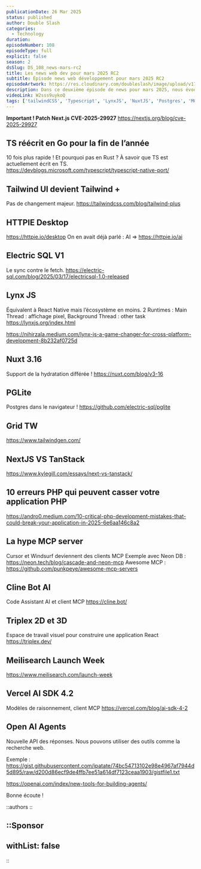```yaml
---
publicationDate: 26 Mar 2025
status: published
author: Double Slash
categories:
  - Technology
duration:
episodeNumber: 108
episodeType: full
explicit: false
season: 2
dsSlug: DS_108_news-mars-rc2
title: Les news web dev pour mars 2025 RC2
subtitle: Épisode news web développement pour mars 2025 RC2
episodeArtwork: https://res.cloudinary.com/doubleslash/image/upload/v1742969025/episode/ART_108_r9k2ed.png
description: Dans ce deuxième épisode de news pour mars 2025, nous évoquons la réécriture de TypeScript en Go, Electric SQL dans sa version 1, l'arrivée de Lynx JS pour le développement cross-platform, Nuxt v3.16 avec l'hydratation différée, et PGLite qui vous permet d'utiliser Postgres dans le navigateur. Nous aborderons aussi un outil pour créer des Grids avec Tailwind, ainsi qu'un article comparatif entre Next.js et TanStack. Enfin, dans la rubrique IA, nous vous présentons la montée en puissance du MCP, Cline Bot AI, Triplex (2D/3D), la Meilisearch Launch Week, le Vercel AI SDK v4.2, et les toutes nouvelles réponses des APIs d'OpenAI.
videoLink: W2sss9uykoQ
tags: ['tailwindCSS', 'Typescript', 'LynxJS', 'NuxtJS', 'Postgres', 'MCP']
---
```


**Important ! Patch Next.js CVE-2025-29927**
https://nextjs.org/blog/cve-2025-29927

## TS réécrit en Go pour la fin de l’année

10 fois plus rapide ! Et pourquoi pas en Rust ? À savoir que TS est actuellement écrit en TS.
https://devblogs.microsoft.com/typescript/typescript-native-port/

## Tailwind UI devient Tailwind +

Pas de changement majeur.
https://tailwindcss.com/blog/tailwind-plus

## HTTPIE Desktop

https://httpie.io/desktop
On en avait déjà parlé : AI ⇒ https://httpie.io/ai

## Electric SQL V1

Le sync contre le fetch.
https://electric-sql.com/blog/2025/03/17/electricsql-1.0-released

## Lynx JS

Équivalent à React Native mais l’écosystème en moins.
2 Runtimes : Main Thread : affichage pixel, Background Thread : other task
https://lynxjs.org/index.html

https://nihirzala.medium.com/lynx-js-a-game-changer-for-cross-platform-development-8b232af0725d

## Nuxt 3.16

Support de la hydratation différée !
https://nuxt.com/blog/v3-16

## PGLite

Postgres dans le navigateur !
https://github.com/electric-sql/pglite

## Grid TW

https://www.tailwindgen.com/

## NextJS VS TanStack

https://www.kylegill.com/essays/next-vs-tanstack/

## 10 erreurs PHP qui peuvent casser votre application PHP

https://andro0.medium.com/10-critical-php-development-mistakes-that-could-break-your-application-in-2025-6e6aa146c8a2

## La hype MCP server

Cursor et Windsurf deviennent des clients MCP
Exemple avec Neon DB : https://neon.tech/blog/cascade-and-neon-mcp
Awesome MCP : https://github.com/punkpeye/awesome-mcp-servers

## Cline Bot AI

Code Assistant AI et client MCP
https://cline.bot/

## Triplex 2D et 3D

Espace de travail visuel pour construire une application React
https://triplex.dev/

## Meilisearch Launch Week

https://www.meilisearch.com/launch-week

## Vercel AI SDK 4.2

Modèles de raisonnement, client MCP
https://vercel.com/blog/ai-sdk-4-2

## Open AI Agents

Nouvelle API des réponses. Nous pouvons utiliser des outils comme la recherche web.

Exemple : https://gist.githubusercontent.com/ipatate/74bc54713102e98e4967af7944d5d895/raw/d200d86ecf9de4ffb7ee51a614df7123ceaa1903/gistfile1.txt

https://openai.com/index/new-tools-for-building-agents/

Bonne écoute !

::authors
::

::Sponsor
---
withList: false
---
::
